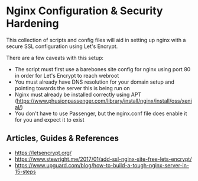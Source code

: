 # Nginx Configuration & Security Hardening

This collection of scripts and config files will aid in setting up nginx with a secure SSL configuration using Let's Encrypt.

There are a few caveats with this setup:
- The script must first use a barebones site config for nginx using port 80 in order for Let's Encrypt to reach webroot
- You must already have DNS resolution for your domain setup and pointing towards the server this is being run on
- Nginx must already be installed correctly using APT (https://www.phusionpassenger.com/library/install/nginx/install/oss/xenial/)
- You don't have to use Passenger, but the nginx.conf file does enable it for you and expect it to exist

## Articles, Guides & References
- https://letsencrypt.org/
- https://www.stewright.me/2017/01/add-ssl-nginx-site-free-lets-encrypt/
- https://www.upguard.com/blog/how-to-build-a-tough-nginx-server-in-15-steps
